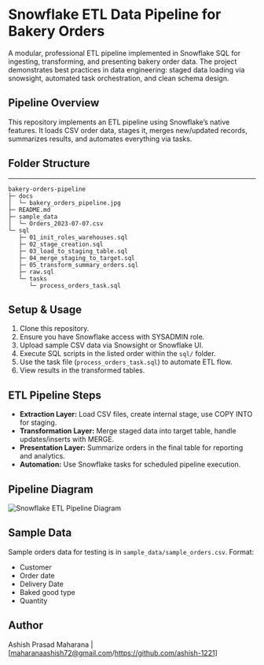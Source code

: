 # Snowflake ETL Data Pipeline for Bakery Orders

A modular, professional ETL pipeline implemented in Snowflake SQL for ingesting, transforming, and presenting bakery order data. The project demonstrates best practices in data engineering: staged data loading via snowsight, automated task orchestration, and clean schema design.

## Pipeline Overview

This repository implements an ETL pipeline using Snowflake’s native features. It loads CSV order data, stages it, merges new/updated records, summarizes results, and automates everything via tasks.

## Folder Structure
---
```
bakery-orders-pipeline
├─ docs
│  └─ bakery_orders_pipeline.jpg
├─ README.md
├─ sample_data
│  └─ Orders_2023-07-07.csv
└─ sql
   ├─ 01_init_roles_warehouses.sql
   ├─ 02_stage_creation.sql
   ├─ 03_load_to_staging_table.sql
   ├─ 04_merge_staging_to_target.sql
   ├─ 05_transform_summary_orders.sql
   ├─ raw.sql
   └─ tasks
      └─ process_orders_task.sql

```

## Setup & Usage

1. Clone this repository.
2. Ensure you have Snowflake access with SYSADMIN role.
3. Upload sample CSV data via Snowsight or Snowflake UI.
4. Execute SQL scripts in the listed order within the `sql/` folder.
5. Use the task file (`process_orders_task.sql`) to automate ETL flow.
6. View results in the transformed tables.

## ETL Pipeline Steps

- **Extraction Layer:** Load CSV files, create internal stage, use COPY INTO for staging.
- **Transformation Layer:** Merge staged data into target table, handle updates/inserts with MERGE.
- **Presentation Layer:** Summarize orders in the final table for reporting and analytics.
- **Automation:** Use Snowflake tasks for scheduled pipeline execution.

## Pipeline Diagram

![Snowflake ETL Pipeline Diagram](docs/pipeline_diagram.png)


## Sample Data

Sample orders data for testing is in `sample_data/sample_orders.csv`.
Format:
- Customer
- Order date
- Delivery Date
- Baked good type
- Quantity


## Author

Ashish Prasad Maharana | [maharanaashish72@gmail.com/https://github.com/ashish-1221]
